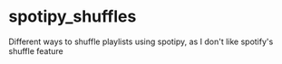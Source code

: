 # spotipy_shuffles
Different ways to shuffle playlists using spotipy, as I don't like spotify's shuffle feature
